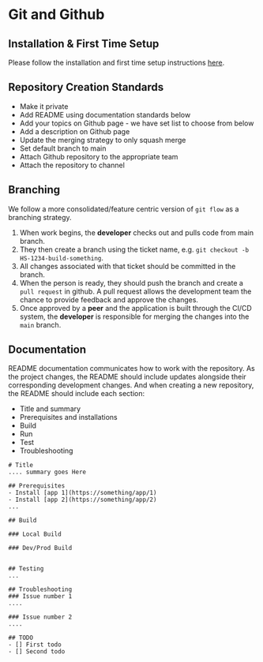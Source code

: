 # Git and Github

## Installation & First Time Setup
Please follow the installation and first time setup instructions [here](../getting-started/installation-and-setup-guid.md#git).

## Repository Creation Standards
- Make it private
- Add README using documentation standards below
- Add your topics on Github page - we have set list to choose from below
- Add a description on Github page
- Update the merging strategy to only squash merge
- Set default branch to main
- Attach Github repository to the appropriate team
- Attach the repository to channel

## Branching
We follow a more consolidated/feature centric version of `git flow` as a branching strategy.
1. When work begins, the **developer** checks out and pulls code from main branch.
2. They then create a branch using the ticket name, e.g. `git checkout -b HS-1234-build-something`.  
3. All changes associated with that ticket should be committed in the branch.  
4. When the person is ready, they should push the branch and create a `pull request` in github.  A pull request allows the development team the chance to provide feedback and approve the changes.  
5. Once approved by a **peer** and the application is built through the CI/CD system, the **developer** is responsible for merging the changes into the `main` branch.


## Documentation
README documentation communicates how to work with the repository.  As the project changes, the README should include updates alongside their corresponding development changes.  And when creating a new repository, the README should include each section:
- Title and summary
- Prerequisites and installations
- Build
- Run
- Test
- Troubleshooting

```
# Title
.... summary goes Here

## Prerequisites
- Install [app 1](https://something/app/1)
- Install [app 2](https://something/app/2)
...

## Build

### Local Build

### Dev/Prod Build


## Testing
...

## Troubleshooting
### Issue number 1
....

### Issue number 2
....

## TODO
- [] First todo
- [] Second todo

```
